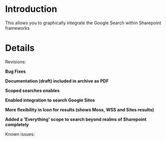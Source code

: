 # Introduction #

This allows you to graphically integrate the Google Search within Sharepoint frameworks


# Details #

Revisions:

**Bug Fixes**

**Documentation (draft) included in archive as PDF**

**Scoped searches enables**

**Enabled integration to search Google Sites**

**More flexibility in Icon for results (shows Moss, WSS and Sites results)**

**Added a 'Everything' scope to search beyond realms of Sharepoint completely**



Known issues:

